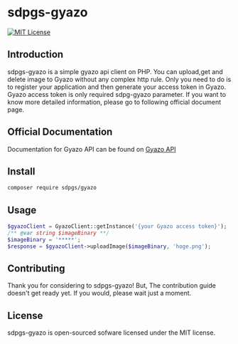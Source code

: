 # sdpgs-gyazo

[![MIT License](http://img.shields.io/badge/license-MIT-blue.svg?style=flat)](LICENSE)

## Introduction

sdpgs-gyazo is a simple gyazo api client on PHP.
You can upload,get and delete image to Gyazo without any complex http rule.
Only you need to do is to register your application and then generate your access token in Gyazo.
Gyazo access token is only required sdpg-gyazo parameter.
If you want to know more detailed information, please go to following official document page.

## Official Documentation

Documentation for Gyazo API can be found on [Gyazo API](https://gyazo.com/api)

## Install

```bash
composer require sdpgs/gyazo
```

## Usage

```php
$gyazoClient = GyazoClient::getInstance('{your Gyazo access token}');
/** @var string $imageBinary **/
$imageBinary = '*****';
$response = $gyazoClient->uploadImage($imageBinary, 'hoge.png');
```

## Contributing

Thank you for considering to sdpgs-gyazo! But, The contribution guide doesn't get ready yet.
If you would, please wait just a moment.

## License

sdpgs-gyazo is open-sourced sofware licensed under the MIT license.
